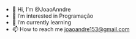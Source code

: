 - 👋 Hi, I’m @JoaoAnndre
- 👀 I’m interested in Programação
- 🌱 I’m currently learning 
- 📫 How to reach me joaoandre153@gmail.com

<!---
JoaoAnndre/JoaoAnndre is a ✨ special ✨ repository because its `README.md` (this file) appears on your GitHub profile.
You can click the Preview link to take a look at your changes.
--->
